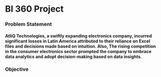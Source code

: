 # BI 360 Project

### Problem Statement
#### AtliQ Technologies, a swiftly expanding electronics company, incurred significant losses in Latin America attributed to their reliance on Excel files and decisions made based on intuition. Also, The rising competition in the consumer electronics sector prompted the company to embrace data analytics and adopt decision-making based on data insights.

### Objective
#### 
